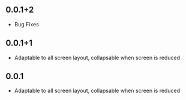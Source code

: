 ## 0.0.1+2

* Bug Fixes

## 0.0.1+1

* Adaptable to all screen layout, collapsable when screen is reduced

## 0.0.1

* Adaptable to all screen layout, collapsable when screen is reduced
